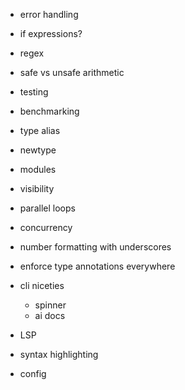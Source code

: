 * error handling
* if expressions? 


* regex
* safe vs unsafe arithmetic 
* testing
* benchmarking
* type alias
* newtype
* modules
* visibility 

* parallel loops
* concurrency
* number formatting with underscores
* enforce type annotations everywhere

* cli niceties
  * spinner
  * ai docs
* LSP
* syntax highlighting
* config 

